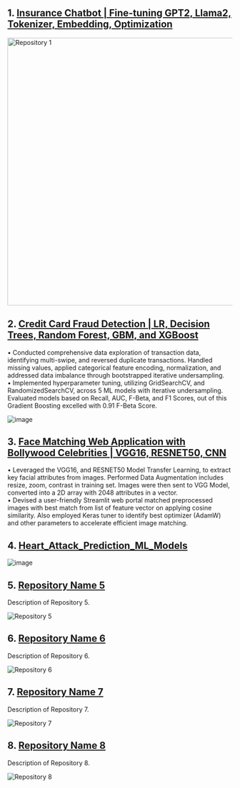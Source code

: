 <!-- Header Logo 
<div align="center">
    <img src="https://example.com/animated-logo.gif" alt="Rotating Logo" width="200">
    <h3 style="font-size: 36px;">Welcome to My GitHub Profile!</h3>
</div>
-->

<!-- Pinned Repositories -->
## 1. [Insurance Chatbot | Fine-tuning GPT2, Llama2, Tokenizer, Embedding, Optimization](https://github.com/raj-maharajwala/Insurance-Chatbot-Fine-tuning-GPT2-Llama2)

   <img src="https://github.com/raj-maharajwala/Insurance-Chatbot-Fine-tuning-GPT2-Llama2/blob/main/video/InsuranceGPT_big.gif" alt="Repository 1" width="600">

## 2. [Credit Card Fraud Detection | LR, Decision Trees, Random Forest, GBM, and XGBoost](https://github.com/raj-maharajwala/Credit-Card-Fraud-Detection)
   • Conducted comprehensive data exploration of transaction data, identifying multi-swipe, and reversed duplicate transactions. Handled missing values, applied categorical feature encoding, normalization, and addressed data imbalance through bootstrapped iterative undersampling. <br>
   • Implemented hyperparameter tuning, utilizing GridSearchCV, and RandomizedSearchCV, across 5 ML models with iterative undersampling. Evaluated models based on Recall, AUC, F-Beta, and F1 Scores, out of this Gradient Boosting excelled with 0.91 F-Beta Score.

   ![image](https://github.com/raj-maharajwala/raj-maharajwala/assets/95955903/ee21c745-531a-4d9a-88a1-b5090f5478f9)


## 3. [Face Matching Web Application with Bollywood Celebrities | VGG16, RESNET50, CNN](https://github.com/raj-maharajwala/Celebrities-Face-Matching-Web-Application)
   • Leveraged the VGG16, and RESNET50 Model Transfer Learning, to extract key facial attributes from images. Performed Data Augmentation includes resize, zoom, contrast in training set. Images were then sent to VGG Model, converted into a 2D array with 2048 attributes in a vector.<br>
• Devised a user-friendly Streamlit web portal matched preprocessed images with best match from list of feature vector on applying cosine similarity. Also employed Keras tuner to identify best optimizer (AdamW) and other parameters to accelerate efficient image matching.

   <!-- Pinned Repositories  ![Repository 3](repository-3-image.jpg) -->

## 4. [Heart_Attack_Prediction_ML_Models](https://github.com/raj-maharajwala/Heart_Attack_Prediction_ML_Models)

   ![image](https://github.com/raj-maharajwala/raj-maharajwala/assets/95955903/8da84a70-c4b0-4842-86d9-81f7261bdc3d)


## 5. [Repository Name 5](link-to-repository-5)
   Description of Repository 5.

   ![Repository 5](repository-5-image.jpg)

## 6. [Repository Name 6](link-to-repository-6)
   Description of Repository 6.

   ![Repository 6](repository-6-image.jpg)

## 7. [Repository Name 7](link-to-repository-7)
   Description of Repository 7.

   ![Repository 7](repository-7-image.jpg)

## 8. [Repository Name 8](link-to-repository-8)
   Description of Repository 8.

   ![Repository 8](repository-8-image.jpg)


